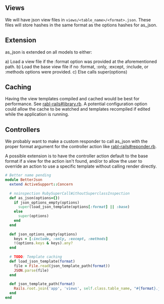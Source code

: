 ## Views
We will have json view files in `views/<table_name>/<format>.json`.  These files will store hashes in the same format as the options hashes for as_json.

## Extension
as_json is extended on all models to either:

a) Load a view file if the :format option was provided at the aforementioned path.
b) Load the base view file if no :format, :only, :except, :include, or :methods options were provided.
c) Else calls super(options)

## Caching
Having the view templates compiled and cached would be best for performance.  See [rabl-rails#library.rb](https://github.com/ccocchi/rabl-rails/blob/master/lib/rabl-rails/library.rb).  A potential configuration option could allow the cache to be watched and templates recompiled if edited while the application is running.

## Controllers
We probably want to make a custom responder to call as_json with the proper format argument for the controller action like [rabl-rails#reponder.rb](https://github.com/ccocchi/rabl-rails/blob/master/lib/rabl-rails/responder.rb).

A possible extension is to have the controller action default to the base format if a view for the action isn't found, and/or to allow the user to override an action to use a specific template without calling render directly.

```ruby
# Better name pending
module BetterJson
  extend ActiveSupport::Concern
  
  # noinspection RubySuperCallWithoutSuperclassInspection
  def as_json(options={})
    if json_options_empty(options)
      super(load_json_template(options[:format] || :base)
    else
      super(options)
    end
  end
    
  def json_options_empty(options)
    keys = [:include, :only, :except, :methods]
    !(options.keys & keys).any?
  end
  
  # TODO: Template caching
  def load_json_template(format)
    file = File.read(json_template_path(format))
    JSON.parse(file)
  end
  
  def json_template_path(format)
    Rails.root.join('app', 'views', self.class.table_name, "#{format}.json")
  end
end
```
